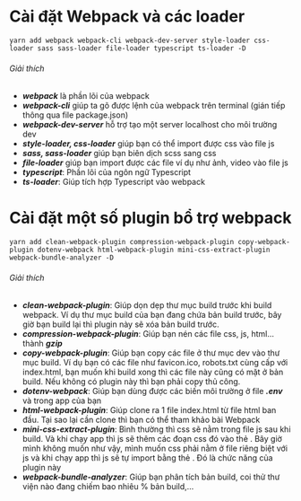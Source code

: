 # Cài đặt Webpack và các loader
    yarn add webpack webpack-cli webpack-dev-server style-loader css-loader sass sass-loader file-loader typescript ts-loader -D
###### Giải thích
  -  ***webpack*** là phần lõi của webpack
  -  ***webpack-cli*** giúp ta gõ được lệnh của webpack trên terminal (gián tiếp thông qua file package.json)
  -  ***webpack-dev-server*** hỗ trợ tạo một server localhost cho môi trường dev
  -  ***style-loader, css-loader*** giúp bạn có thể import được css vào file js
  -  ***sass, sass-loader*** giúp bạn biên dịch scss sang css
  -  ***file-loader*** giúp bạn import được các file ví dụ như ảnh, video vào file js
  -  ***typescript***: Phần lõi của ngôn ngữ Typescript
  -  ***ts-loader***: Giúp tích hợp Typescript vào webpack

# Cài đặt một số plugin bổ trợ webpack
    yarn add clean-webpack-plugin compression-webpack-plugin copy-webpack-plugin dotenv-webpack html-webpack-plugin mini-css-extract-plugin webpack-bundle-analyzer -D

###### Giải thích
   - ***clean-webpack-plugin***: Giúp dọn dẹp thư mục build trước khi build webpack. Ví dụ thư mục build của bạn đang chứa bản build trước, bây giờ bạn build lại thì plugin này sẽ xóa bản build trước.
   - ***compression-webpack-plugin***: Giúp bạn nén các file css, js, html… thành ***gzip***
   - ***copy-webpack-plugin***: Giúp bạn copy các file ở thư mục dev vào thư mục build. Ví dụ bạn có các file như favicon.ico, robots.txt cùng cấp với index.html, bạn muốn khi build xong thì các file này cũng có mặt ở bản build. Nếu không có plugin này thì bạn phải copy thủ công.
   - ***dotenv-webpack***: Giúp bạn dùng được các biến môi trường ở file ***.env*** và trong app của bạn
   - ***html-webpack-plugin***: Giúp clone ra 1 file index.html từ file html ban đầu. Tại sao lại cần clone thì bạn có thể tham khảo bài Webpack
   - ***mini-css-extract-plugin***: Bình thường thì css sẽ nằm trong file js sau khi build. Và khi chạy app thì js sẽ thêm các đoạn css đó vào thẻ <code><style></style></code>. Bây giờ mình không muốn như vậy, mình muốn css phải nằm ở file riêng biệt với js và khi chạy app thì js sẽ tự import bằng thẻ <code><link></code>. Đó là chức năng của plugin này
   - ***webpack-bundle-analyzer***: Giúp bạn phân tích bản build, coi thử thư viện nào đang chiếm bao nhiêu % bản build,…
